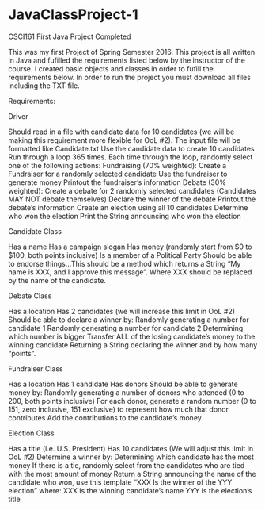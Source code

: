 # JavaClassProject-1
CSCI161 First Java Project Completed

This was my first Project of Spring Semester 2016. This project is all written in Java and fufilled the requirements listed below by the instructor of the course.
I created basic objects and classes in order to fufill the requirements below. In order to run the project you must download all files including the TXT file.


Requirements:


Driver

Should read in a file with candidate data for 10 candidates (we will be making this requirement more flexible for OoL #2).  The input file will be formatted like Candidate.txt
Use the candidate data to create 10 candidates
Run through a loop 365 times.  Each time through the loop, randomly select one of the following actions:
Fundraising (70% weighted):
Create a Fundraiser for a randomly selected candidate
Use the fundraiser to generate money
Printout the fundraiser’s information
Debate (30% weighted):
Create a debate for 2 randomly selected candidates (Candidates MAY NOT debate themselves)
Declare the winner of the debate
Printout the debate’s information
Create an election using all 10 candidates
Determine who won the election
Print the String announcing who won the election


Candidate Class

Has a name
Has a campaign slogan
Has money (randomly start from $0 to $100, both points inclusive)
Is a member of a Political Party
Should be able to endorse things…This should be a method which returns a String “My name is XXX, and I approve this message”.  Where XXX should be replaced by the name of the candidate.

Debate Class

Has a location
Has 2 candidates (we will increase this limit in OoL #2)
Should be able to declare a winner by:
Randomly generating a number for candidate 1
Randomly generating a number for candidate 2
Determining which number is bigger
Transfer ALL of the losing candidate’s money to the winning candidate
Returning a String declaring the winner and by how many “points”.

Fundraiser Class

Has a location
Has 1 candidate
Has donors
Should be able to generate money by:
Randomly generating a number of donors who attended (0 to 200, both points inclusive)
For each donor, generate a random number (0 to  151, zero inclusive, 151 exclusive) to represent how much that donor contributes
Add the contributions to the candidate’s money

Election Class

Has a title (i.e. U.S. President)
Has 10 candidates (We will adjust this limit in OoL #2)
Determine a winner by:
Determining which candidate has the most money
If there is a tie, randomly select from the candidates who are tied with the most amount of money
Return a String announcing the name of the candidate who won, use this template “XXX Is the winner of the YYY election” where:
XXX is the winning candidate’s name
YYY is the election’s title


